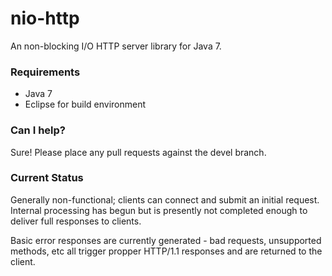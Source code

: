 nio-http
========

An non-blocking I/O HTTP server library for Java 7.

### Requirements

* Java 7
* Eclipse for build environment

### Can I help?

Sure! Please place any pull requests against the devel branch.

### Current Status

Generally non-functional; clients can connect and submit an initial request. Internal processing has begun but is presently not completed enough to deliver full responses to clients.

Basic error responses are currently generated - bad requests, unsupported methods, etc all trigger propper HTTP/1.1 responses and are returned to the client.

